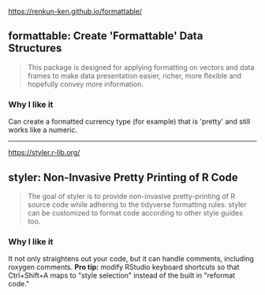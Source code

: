 https://renkun-ken.github.io/formattable/
## formattable: Create 'Formattable' Data Structures
<blockquote>This package is designed for applying formatting on vectors and data frames to make data presentation easier, richer, more flexible and hopefully convey more information.</blockquote>

### Why I like it
Can create a formatted currency type (for example) that is 'pretty' and still works like a numeric. 

-----

https://styler.r-lib.org/
## styler: Non-Invasive Pretty Printing of R Code
<blockquote>The goal of styler is to provide non-invasive pretty-printing of R source code while adhering to the tidyverse formatting rules. styler can be customized to format code according to other style guides too.</blockquote>

### Why I like it
It not only straightens out your code, but it can handle comments, including roxygen comments. **Pro tip:** modify RStudio keyboard shortcuts so that Ctrl+Shift+A maps to "style selection" instead of the built in "reformat code."

